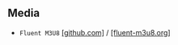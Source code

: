 ## Media
* `Fluent M3U8` [[github.com]](https://github.com/zhiyiYo/Fluent-M3U8/releases) / [[fluent-m3u8.org]](https://fluent-m3u8.org/zh/download.html)